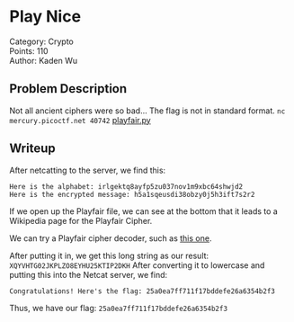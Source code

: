 # Play Nice
Category: Crypto <br>
Points: 110 <br>
Author: Kaden Wu
## Problem Description
Not all ancient ciphers were so bad... The flag is not in standard format. `nc mercury.picoctf.net 40742`  [playfair.py](https://mercury.picoctf.net/static/283dcc58048f3a6ac83b4c11ec696954/playfair.py)
## Writeup
After netcatting to the server, we find this:
```
Here is the alphabet: irlgektq8ayfp5zu037nov1m9xbc64shwjd2
Here is the encrypted message: h5a1sqeusdi38obzy0j5h3ift7s2r2
```
If we open up the Playfair file, we can see at the bottom that it leads to a Wikipedia page for the Playfair Cipher. 

We can try a Playfair cipher decoder, such as [this one](https://dcode.fr/playfair-cipher).

After putting it in, we get this long string as our result:
`XQYVHTG02JKPLZO8EYHU25KTIP2DKH`
After converting it to lowercase and putting this into the Netcat server, we find:
```
Congratulations! Here's the flag: 25a0ea7ff711f17bddefe26a6354b2f3
```
Thus, we have our flag:
`25a0ea7ff711f17bddefe26a6354b2f3`
